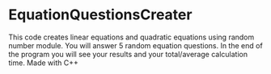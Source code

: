 # EquationQuestionsCreater
This code creates linear equations and quadratic equations using random number module.
You will answer 5 random equation questions.
In the end of the program you will see your results and your total/average calculation time.
Made with C++
